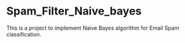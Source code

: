 # Spam_Filter_Naive_bayes

This is a project to implement Naive Bayes algorithm for Email Spam classification.